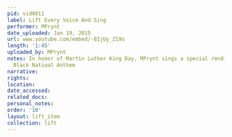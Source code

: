 ```yaml
---
pid: vid0011
label: Lift Every Voice And Sing
performer: MPrynt
date_uploaded: Jan 19, 2015
url: www.youtube.com/embed/-BIjUy_Z19s
length: '1:45'
uploaded_by: MPrynt
notes: In honor of Martin Luther King Day, MPrynt sings a special rendition of the
  Black Natioal Anthem
narrative: 
rights: 
location: 
date_accessed: 
related_docs: 
personal_notes: 
order: '10'
layout: lift_item
collection: lift
---
```

